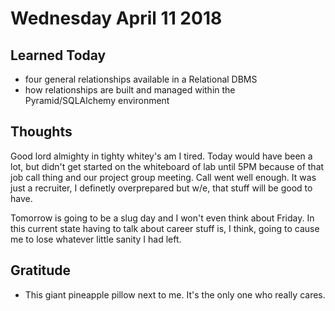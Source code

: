 # Wednesday April 11 2018

## Learned Today
* four general relationships available in a Relational DBMS
* how relationships are built and managed within the Pyramid/SQLAlchemy environment

## Thoughts

Good lord almighty in tighty whitey's am I tired. Today would have been a lot, but didn't get started on the whiteboard of lab until 5PM because of that job call thing and our project group meeting. Call went well enough. It was just a recruiter, I definetly overprepared but w/e, that stuff will be good to have.

Tomorrow is going to be a slug day and I won't even think about Friday. In this current state having to talk about career stuff is, I think, going to cause me to lose whatever little sanity I had left.

## Gratitude
* This giant pineapple pillow next to me. It's the only one who really cares.